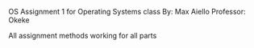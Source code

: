 OS Assignment 1 for Operating Systems class
By: Max Aiello
Professor: Okeke

All assignment methods working for all parts
